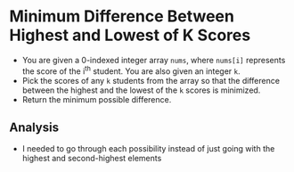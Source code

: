 # Minimum Difference Between Highest and Lowest of K Scores
- You are given a 0-indexed integer array `nums`, where `nums[i]` represents the score of the i<sup>th</sup> student. You are also given an integer `k`.
- Pick the scores of any `k` students from the array so that the difference between the highest and the lowest of the `k` scores is minimized.
- Return the minimum possible difference.

## Analysis
- I needed to go through each possibility instead of just going with the highest and second-highest elements
